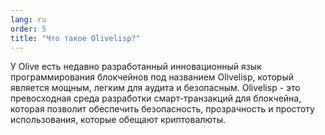 ```yaml
---
lang: ru
order: 5
title: "Что такое Olivelisp?"
---
```


У Olive есть недавно разработанный инновационный язык программирования блокчейнов под названием Olivelisp, который является мощным, легким для аудита и безопасным. Olivelisp - это превосходная среда разработки смарт-транзакций для блокчейна, которая позволит обеспечить безопасность, прозрачность и простоту использования, которые обещают криптовалюты.
